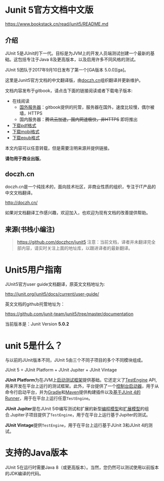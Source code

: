 # Junit 5官方文档中文版

https://www.bookstack.cn/read/junit5/README.md



## 介绍

JUnit 5是JUnit的下一代。目标是为JVM上的开发人员端测试创建一个最新的基础。这包括专注于Java 8及更高版本，以及启用许多不同风格的测试。

JUnit 5团队于2017年9月10日发布了第一个[GA版本 5.0.0][ga]。

这里是Junit5官方文档的中文翻译版，由[doczh.cn](http://doczh.cn/)组织翻译并更新维护。

文档内容发布于gitbook，请点击下面的链接阅读或者下载电子版本:

- 在线阅读
  - [国外服务器](https://doczhcn.gitbooks.io/junit5/)：gitbook提供的托管，服务器在国外，速度比较慢，偶尔被墙，HTTPS
  - 国内服务器：~~腾讯云加速，国内网速极快，非HTTPS~~ 即将推出
- [下载pdf格式](https://www.gitbook.com/download/pdf/book/doczhcn/junit5)
- [下载mobi格式](https://www.gitbook.com/download/mobi/book/doczhcn/junit5)
- [下载epub格式](https://www.gitbook.com/download/epub/book/doczhcn/junit5)

本文内容可以任意转载，但是需要注明来源并提供链接。

**请勿用于商业出版**。

## doczh.cn

doczh.cn是一个纯技术的，面向技术社区，非商业性质的组织，专注于IT产品的中文文档翻译。

http://doczh.cn/

如果对文档翻译工作感兴趣，欢迎加入，也欢迎为现有文档的改善提供帮助。

## 来源(书栈小编注)

> https://github.com/doczhcn/junit5
> 注意：当前文档，译者并未翻译完全部内容，请实时关注上面的地址库，以跟进译者的最新翻译。



# Unit5用户指南

JUnit5官方user guide文档翻译，原英文文档地址为:

http://junit.org/junit5/docs/current/user-guide/

英文文档的github托管地址为：

https://github.com/junit-team/junit5/tree/master/documentation

当前版本是：Junit Version **5.0.2**



# unit 5是什么？

与以前的JUnit版本不同，JUnit 5由三个不同子项目的多个不同模块组成。

JUnit 5 = JUnit Platform + JUnit Jupiter + JUnit Vintage

**JUnit Platform**为在JVM上[启动测试框架](https://www.bookstack.cn/read/advanced-topics/launcher-api.md)提供基础。它还定义了[TestEngine](http://junit.org/junit5/docs/current/api/org/junit/platform/engine/TestEngine.html) API, 用来开发在平台上运行的测试框架。此外，平台提供了一个[控制台启动器](https://www.bookstack.cn/read/running-tests/console-launcher.md)，用于从命令行启动平台，并为[Gradle](https://www.bookstack.cn/read/running-tests/build.md#gradle)和[Maven](https://www.bookstack.cn/read/running-tests/build.md#maven)提供构建插件以及[基于JUnit 4的Runner](https://www.bookstack.cn/read/running-tests/junit-platform-runner.md)，用于在平台上运行任意`TestEngine`。

**JUnit Jupiter**是在JUnit 5中编写测试和扩展的新型[编程模型](https://www.bookstack.cn/read/writing-tests/)和[扩展模型](https://www.bookstack.cn/read/extensions/)的组合.Jupiter子项目提供了`TestEngine`，用于在平台上运行基于Jupiter的测试。

**JUnit Vintage**提供`TestEngine`，用于在平台上运行基于JUnit 3和JUnit 4的测试。



# 支持的Java版本

JUnit 5在运行时需要Java 8（或更高版本）。当然，您仍然可以测试使用以前版本的JDK编译的代码。